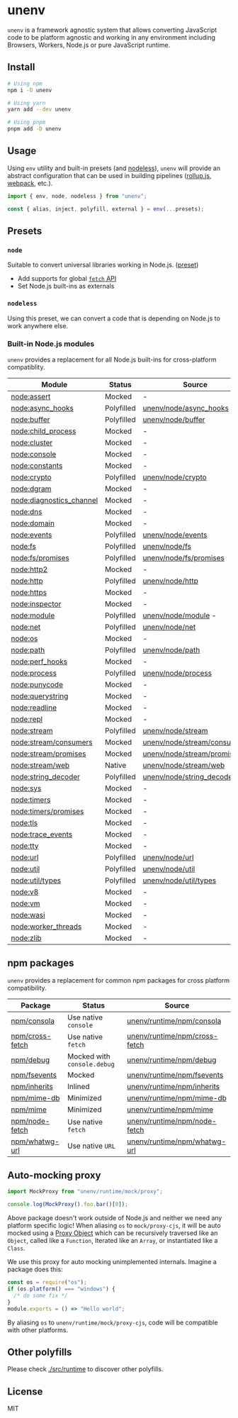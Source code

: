 # unenv

`unenv` is a framework agnostic system that allows converting JavaScript code to be platform agnostic and working in any environment including Browsers, Workers, Node.js or pure JavaScript runtime.

## Install

```bash
# Using npm
npm i -D unenv

# Using yarn
yarn add --dev unenv

# Using pnpm
pnpm add -D unenv
```

## Usage

Using `env` utility and built-in presets (and [nodeless](./src/presets/nodeless.ts)), `unenv` will provide an abstract configuration that can be used in building pipelines ([rollup.js](https://rollupjs.org), [webpack](https://webpack.js.org), etc.).

```js
import { env, node, nodeless } from "unenv";

const { alias, inject, polyfill, external } = env(...presets);
```

## Presets

### `node`

Suitable to convert universal libraries working in Node.js. ([preset](./src/presets/node.ts))

- Add supports for global [`fetch` API](https://developer.mozilla.org/en-US/docs/Web/API/Fetch_API)
- Set Node.js built-ins as externals

### `nodeless`

Using this preset, we can convert a code that is depending on Node.js to work anywhere else.

### Built-in Node.js modules

`unenv` provides a replacement for all Node.js built-ins for cross-platform compatiblity.

| Module                                                                      | Status     | Source                                                             |
| --------------------------------------------------------------------------- | ---------- | ------------------------------------------------------------------ |
| [node:assert](https://nodejs.org/api/assert.html)                           | Mocked     | -                                                                  |
| [node:async_hooks](https://nodejs.org/api/async_hooks.html)                 | Polyfilled | [unenv/node/async_hooks](./src/runtime/node/async_hooks)           |
| [node:buffer](https://nodejs.org/api/buffer.html)                           | Polyfilled | [unenv/node/buffer](./src/runtime/node/buffer)                     |
| [node:child_process](https://nodejs.org/api/child_process.html)             | Mocked     | -                                                                  |
| [node:cluster](https://nodejs.org/api/cluster.html)                         | Mocked     | -                                                                  |
| [node:console](https://nodejs.org/api/console.html)                         | Mocked     | -                                                                  |
| [node:constants](https://nodejs.org/api/constants.html)                     | Mocked     | -                                                                  |
| [node:crypto](https://nodejs.org/api/crypto.html)                           | Polyfilled | [unenv/node/crypto](./src/runtime/node/crypto)                     |
| [node:dgram](https://nodejs.org/api/dgram.html)                             | Mocked     | -                                                                  |
| [node:diagnostics_channel](https://nodejs.org/api/diagnostics_channel.html) | Mocked     | -                                                                  |
| [node:dns](https://nodejs.org/api/dns.html)                                 | Mocked     | -                                                                  |
| [node:domain](https://nodejs.org/api/domain.html)                           | Mocked     | -                                                                  |
| [node:events](https://nodejs.org/api/events.html)                           | Polyfilled | [unenv/node/events](./src/runtime/node/events)                     |
| [node:fs](https://nodejs.org/api/fs.html)                                   | Polyfilled | [unenv/node/fs](./src/runtime/node/fs)                             |
| [node:fs/promises](https://nodejs.org/api/fs/promises.html)                 | Polyfilled | [unenv/node/fs/promises](./src/runtime/node/fs/promises)           |
| [node:http2](https://nodejs.org/api/http2.html)                             | Mocked     | -                                                                  |
| [node:http](https://nodejs.org/api/http.html)                               | Polyfilled | [unenv/node/http](./src/runtime/node/http)                         |
| [node:https](https://nodejs.org/api/https.html)                             | Mocked     | -                                                                  |
| [node:inspector](https://nodejs.org/api/inspector.html)                     | Mocked     | -                                                                  |
| [node:module](https://nodejs.org/api/module.html)                           | Polyfilled | [unenv/node/module](./src/runtime/node/module) -                   |
| [node:net](https://nodejs.org/api/net.html)                                 | Polyfilled | [unenv/node/net](./src/runtime/node/net)                           |
| [node:os](https://nodejs.org/api/os.html)                                   | Mocked     | -                                                                  |
| [node:path](https://nodejs.org/api/path.html)                               | Polyfilled | [unenv/node/path](./src/runtime/node/path)                         |
| [node:perf_hooks](https://nodejs.org/api/perf_hooks.html)                   | Mocked     | -                                                                  |
| [node:process](https://nodejs.org/api/process.html)                         | Polyfilled | [unenv/node/process](./src/runtime/node/process)                   |
| [node:punycode](https://nodejs.org/api/punycode.html)                       | Mocked     | -                                                                  |
| [node:querystring](https://nodejs.org/api/querystring.html)                 | Mocked     | -                                                                  |
| [node:readline](https://nodejs.org/api/readline.html)                       | Mocked     | -                                                                  |
| [node:repl](https://nodejs.org/api/repl.html)                               | Mocked     | -                                                                  |
| [node:stream](https://nodejs.org/api/stream.html)                           | Polyfilled | [unenv/node/stream](./src/runtime/node/stream)                     |
| [node:stream/consumers](https://nodejs.org/api/stream.html)                 | Mocked     | [unenv/node/stream/consumers](./src/runtime/node/stream/consumers) |
| [node:stream/promises](https://nodejs.org/api/stream.html)                  | Mocked     | [unenv/node/stream/promises](./src/runtime/node/stream/promises)   |
| [node:stream/web](https://nodejs.org/api/stream.html)                       | Native     | [unenv/node/stream/web](./src/runtime/node/stream/web)             |
| [node:string_decoder](https://nodejs.org/api/string_decoder.html)           | Polyfilled | [unenv/node/string_decoder](./src/runtime/node/string_decoder)     |
| [node:sys](https://nodejs.org/api/sys.html)                                 | Mocked     | -                                                                  |
| [node:timers](https://nodejs.org/api/timers.html)                           | Mocked     | -                                                                  |
| [node:timers/promises](https://nodejs.org/api/timers.html)                  | Mocked     | -                                                                  |
| [node:tls](https://nodejs.org/api/tls.html)                                 | Mocked     | -                                                                  |
| [node:trace_events](https://nodejs.org/api/trace_events.html)               | Mocked     | -                                                                  |
| [node:tty](https://nodejs.org/api/tty.html)                                 | Mocked     | -                                                                  |
| [node:url](https://nodejs.org/api/url.html)                                 | Polyfilled | [unenv/node/url](./src/runtime/node/url)                           |
| [node:util](https://nodejs.org/api/util.html)                               | Polyfilled | [unenv/node/util](./src/runtime/node/util)                         |
| [node:util/types](https://nodejs.org/api/util.html)                         | Polyfilled | [unenv/node/util/types](./src/runtime/node/util/types)             |
| [node:v8](https://nodejs.org/api/v8.html)                                   | Mocked     | -                                                                  |
| [node:vm](https://nodejs.org/api/vm.html)                                   | Mocked     | -                                                                  |
| [node:wasi](https://nodejs.org/api/wasi.html)                               | Mocked     | -                                                                  |
| [node:worker_threads](https://nodejs.org/api/worker_threads.html)           | Mocked     | -                                                                  |
| [node:zlib](https://nodejs.org/api/zlib.html)                               | Mocked     | -                                                                  |

## npm packages

`unenv` provides a replacement for common npm packages for cross platform compatibility.

| Package                                                     | Status                      | Source                                                            |
| ----------------------------------------------------------- | --------------------------- | ----------------------------------------------------------------- |
| [npm/consola](https://www.npmjs.com/package/consola)        | Use native `console`        | [unenv/runtime/npm/consola](./src/runtime/npm/consola.ts)         |
| [npm/cross-fetch](https://www.npmjs.com/package/node-fetch) | Use native `fetch`          | [unenv/runtime/npm/cross-fetch](./src/runtime/npm/cross-fetch.ts) |
| [npm/debug](https://www.npmjs.com/package/debug)            | Mocked with `console.debug` | [unenv/runtime/npm/debug](./src/runtime/npm/debug.ts)             |
| [npm/fsevents](https://www.npmjs.com/package/fsevents)      | Mocked                      | [unenv/runtime/npm/fsevents](./src/runtime/npm/fsevents.ts)       |
| [npm/inherits](https://www.npmjs.com/package/inherits)      | Inlined                     | [unenv/runtime/npm/inherits](./src/runtime/npm/inherits.ts)       |
| [npm/mime-db](https://www.npmjs.com/package/mime-db)        | Minimized                   | [unenv/runtime/npm/mime-db](./src/runtime/npm/mime-db.ts)         |
| [npm/mime](https://www.npmjs.com/package/mime)              | Minimized                   | [unenv/runtime/npm/mime](./src/runtime/npm/mime.ts)               |
| [npm/node-fetch](https://www.npmjs.com/package/node-fetch)  | Use native `fetch`          | [unenv/runtime/npm/node-fetch](./src/runtime/npm/node-fetch.ts)   |
| [npm/whatwg-url](https://www.npmjs.com/package/whatwg-url)  | Use native `URL`            | [unenv/runtime/npm/whatwg-url](./src/runtime/npm/whatwg-url.ts)   |

## Auto-mocking proxy

```js
import MockProxy from "unenv/runtime/mock/proxy";

console.log(MockProxy().foo.bar()[0]);
```

Above package doesn't work outside of Node.js and neither we need any platform specific logic! When aliasing `os` to `mock/proxy-cjs`, it will be auto mocked using a [Proxy Object](https://developer.mozilla.org/en-US/docs/Web/JavaScript/Reference/Global_Objects/Proxy) which can be recursively traversed like an `Object`, called like a `Function`, Iterated like an `Array`, or instantiated like a `Class`.

We use this proxy for auto mocking unimplemented internals. Imagine a package does this:

```js
const os = require("os");
if (os.platform() === "windows") {
  /* do some fix */
}
module.exports = () => "Hello world";
```

By aliasing `os` to `unenv/runtime/mock/proxy-cjs`, code will be compatible with other platforms.

## Other polyfills

Please check [./src/runtime](./src/runtime) to discover other polyfills.

## License

MIT
